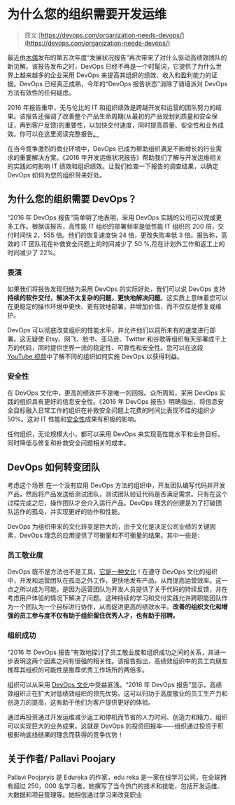 # 为什么您的组织需要开发运维

> 原文:[https://devops.com/organization-needs-devops/](https://devops.com/organization-needs-devops/)

最近由[木偶](https://puppet.com/)发布的第五次年度“发展状况报告”再次带来了对什么驱动高绩效团队的新见解。该报告发布之时，DevOps 已经不再是一个时髦词，它提供了为什么世界上越来越多的企业采用 DevOps 来提高其组织的绩效、收入和盈利能力的证据。DevOps 已经真正成熟，今年的“DevOps 报告状态”消除了骑墙派对 DevOps 方法有效性的任何疑虑。

2016 年报告重申，无与伦比的 IT 和组织绩效是跨越开发和运营的团队努力的结果。该报告还强调了改善整个产品生命周期(从最初的产品规划到质量和安全保证，再到客户反馈)的重要性，以加快交付速度，同时提高质量、安全性和业务成效。你可以在这里阅读完整报告[。](https://puppet.com/resources/white-paper/2016-state-of-devops-report)

在当今竞争激烈的商业环境中，DevOps 已成为帮助组织满足不断增长的行业需求的重要解决方案。《2016 年开发运维状况报告》帮助我们了解与开发运维相关的实践如何影响 IT 绩效和组织绩效。让我们检查一下报告的调查结果，以确定 DevOps 如何为您的组织带来好处。

## 为什么您的组织需要 DevOps？

“2016 年 DevOps 报告”简单明了地表明，采用 DevOps 实践的公司可以完成更多工作。根据该报告，高性能 IT 组织的部署频率是低性能 IT 组织的 200 倍，交付时间快 2，555 倍。他们的恢复速度快 24 倍，更改失败率低 3 倍。报告称，高效的 IT 团队花在补救安全问题上的时间减少了 50 %,花在计划外工作和返工上的时间减少了 22%。

### 表演

如果我们将报告发现归结为采用 DevOps 的实际好处，我们可以说 DevOps 支持**持续的软件交付，解决不太复杂的问题，更快地解决问题**。这实质上意味着您可以在更稳定的操作环境中更快、更有效地部署，并增加价值，而不仅仅是修复或维护。

DevOps 可以彻底改变组织的性能水平，并允许他们以前所未有的速度进行部署。这无疑使 Etsy、网飞、脸书、亚马逊、Twitter 和谷歌等组织每天部署成千上万的代码，同时提供世界一流的稳定性、可靠性和安全性。您可以在这段 [YouTube 视频](https://www.youtube.com/watch?v=6P_dYeDsOWg)中了解不同的组织如何实施 DevOps 以获得利益。

### 安全性

在 DevOps 文化中，更高的绩效并不是唯一的回报。众所周知，采用 DevOps 实践的组织具有更好的信息安全性。《2016 年 DevOps 报告》明确指出，将信息安全目标融入日常工作的组织在补救安全问题上花费的时间比表现不佳的组织少 50%。这对 IT 性能和[安全性](https://devops.com/2016/05/09/hello-security-meet-agile/)成果有积极的影响。

任何组织，无论规模大小，都可以采用 DevOps 来实现高性能水平和业务目标，同时降低与修复和补救安全问题相关的成本。

## DevOps 如何转变团队

考虑这个场景:在一个没有应用 DevOps 方法的组织中，开发团队编写代码并开发产品，然后将产品发送给测试团队，测试团队验证代码是否满足需求。只有在这个过程完成之后，操作团队才会介入运行产品。DevOps 理念的创建是为了打破团队运作的孤岛，并实现更好的协作和性能。

DevOps 为组织带来的文化转变是巨大的，由于文化是决定公司业绩的关键因素，DevOps 理念的应用提供了可衡量和不可衡量的结果。其中一些是:

### 员工敬业度

DevOps 既不是方法也不是工具，[它是一种文化](http://www.edureka.co/blog/devops-is-neither-a-method-nor-a-tool-its-a-culture/?utm_source=youtube&utm_medium=referral&utm_campaign=devopstut-1)！在遵守 DevOps 文化的组织中，开发和运营团队在孤岛之外工作，更快地发布产品，从而提高运营效率。这一点之所以成为可能，是因为运营团队为开发人员提供了关于代码的持续反馈，并在考虑用户体验的情况下解决了问题。这种持续的学习和交付实践允许跨职能团队作为一个团队为一个目标进行协作，从而促进更高的绩效水平。**改善的组织文化和增强的员工参与度不仅有助于组织留住优秀人才，也有助于招聘。**

### 组织成功

“2016 年 DevOps 报告”有效地探讨了员工敬业度和组织成功之间的关系，并进一步表明这两个因素之间有很强的相关性。该报告指出，高绩效组织中的员工向朋友推荐其组织的可能性是推荐优秀工作场所的两倍多。

组织可以从采用 [DevOps 文化](https://www.youtube.com/watch?v=4o99zq77KBE)中受益匪浅。“2016 年 DevOps 报告”显示，高绩效组织正在扩大对低绩效组织的领先优势。这可以归功于高度敬业的员工生产力和创造力的提高，这有助于他们为客户提供更好的体验。

通过再投资通过开发运维减少返工和停机而节省的人力时间、创造力和精力，组织可以实现巨大的业务成果。这就是 DevOps 的投资回报率——组织通过投资于积极影响底线结果的理念而获得的竞争优势！

## 关于作者/ Pallavi Poojary

Pallavi Poojaryis 是 Edureka 的作家，edu reka 是一家在线学习公司，在全球拥有超过 250，000 名学习者。她撰写了当今热门的技术和技能，包括开发运维、大数据和项目管理等。她相信通过学习来改变职业